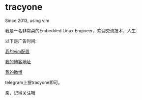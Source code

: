 # tracyone

Since 2013, using vim

我是一名非常菜的Embedded Linux Engineer，欢迎交流技术，人生.

以下是广告时间:

[我的vim配置](https://github.com/tracyone/vim)

[我的博客地址](http://www.cnblogs.com/tracyone/)

[我的微博](http://weibo.com/itracyone)

telegram上搜tracyone即可。

亲，记得关注哦
